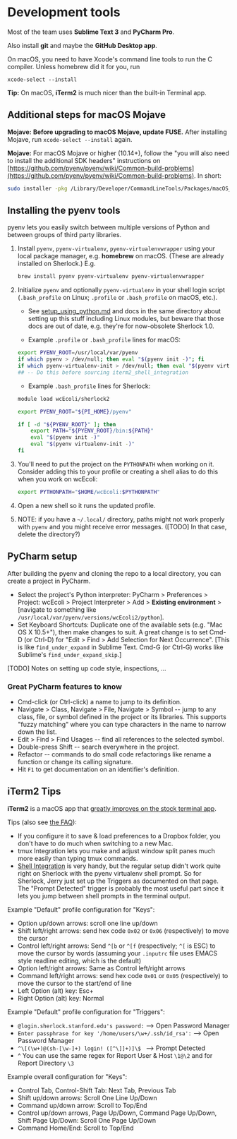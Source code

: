 # Development tools

Most of the team uses **Sublime Text 3** and **PyCharm Pro**.

Also install **git** and maybe the **GitHub Desktop app**.

On macOS, you need to have Xcode's command line tools to run the C compiler. Unless homebrew did it for you, run

    xcode-select --install

**Tip:** On macOS, **iTerm2** is much nicer than the built-in Terminal app.

## Additional steps for macOS Mojave

**Mojave:** **Before upgrading to macOS Mojave, update FUSE.** After installing Mojave, run `xcode-select --install` again.

**Mojave:** For macOS Mojave or higher (10.14+), follow the "you will also need to install the additional SDK headers" instructions on [https://github.com/pyenv/pyenv/wiki/Common-build-problems](https://github.com/pyenv/pyenv/wiki/Common-build-problems). In short:

   ```bash
   sudo installer -pkg /Library/Developer/CommandLineTools/Packages/macOS_SDK_headers_for_macOS_10.14.pkg -target /
   ```

## Installing the pyenv tools

pyenv lets you easily switch between multiple versions of Python and between groups of third party libraries.

1. Install `pyenv`, `pyenv-virtualenv`, `pyenv-virtualenvwrapper` using your local package manager, e.g. **homebrew** on macOS. (These are already installed on Sherlock.) E.g.
   ```bash
   brew install pyenv pyenv-virtualenv pyenv-virtualenvwrapper
   ```
2. Initialize `pyenv` and optionally `pyenv-virtualenv` in your shell login script (`.bash_profile` on Linux; `.profile` or `.bash_profile` on macOS, etc.).
   - See [setup_using_python.md](https://github.com/CovertLab/ComputationalResources/blob/master/_sherlock/setup_using_python.md) and docs in the same directory about setting up this stuff including Linux modules, but beware that those docs are out of date, e.g. they're for now-obsolete Sherlock 1.0.

   - Example `.profile` or `.bash_profile` lines for macOS:

   ```bash
   export PYENV_ROOT=/usr/local/var/pyenv
   if which pyenv > /dev/null; then eval "$(pyenv init -)"; fi
   if which pyenv-virtualenv-init > /dev/null; then eval "$(pyenv virtualenv-init -)"; fi
   ## -- Do this before sourcing iterm2_shell_integration
   ```

   - Example `.bash_profile` lines for Sherlock:

   ```bash
   module load wcEcoli/sherlock2

   export PYENV_ROOT="${PI_HOME}/pyenv"

   if [ -d "${PYENV_ROOT}" ]; then
       export PATH="${PYENV_ROOT}/bin:${PATH}"
       eval "$(pyenv init -)"
       eval "$(pyenv virtualenv-init -)"
   fi
   ```

3. You'll need to put the project on the `PYTHONPATH` when working on it. Consider adding this to your profile or creating a shell alias to do this when you work on wcEcoli:

   ```bash
   export PYTHONPATH="$HOME/wcEcoli:$PYTHONPATH"
   ```

4. Open a new shell so it runs the updated profile.

5. NOTE: if you have a `~/.local/` directory, paths might not work properly with `pyenv` and you might receive error messages. ([TODO] In that case, delete the directory?)


## PyCharm setup

After building the pyenv and cloning the repo to a local directory, you can create a project in PyCharm.

* Select the project's Python interpreter: PyCharm > Preferences > Project: wcEcoli > Project Interpreter > Add > **Existing environment** > [navigate to something like `/usr/local/var/pyenv/versions/wcEcoli2/python`].
* Set Keyboard Shortcuts: Duplicate one of the available sets (e.g. "Mac OS X 10.5+"), then make changes to suit. A great change is to set Cmd-D (or Ctrl-D) for "Edit > Find > Add Selection for Next Occurrence". [This is like `find_under_expand` in Sublime Text. Cmd-G (or Ctrl-G) works like Sublime's `find_under_expand_skip`.]

[TODO] Notes on setting up code style, inspections, ...

### Great PyCharm features to know

* Cmd-click (or Ctrl-click) a name to jump to its definition.
* Navigate > Class, Navigate > File, Navigate > Symbol -- jump to any class, file, or symbol defined in the project or its libraries. This supports "fuzzy matching" where you can type characters in the name to narrow down the list.
* Edit > Find > Find Usages -- find all references to the selected symbol.
* Double-press Shift -- search everywhere in the project.
* Refactor -- commands to do small code refactorings like rename a function or change its calling signature.
* Hit `F1` to get documentation on an identifier's definition.


## iTerm2 Tips

**iTerm2** is a macOS app that [greatly improves on the stock terminal app](https://www.iterm2.com/features.html).

Tips (also see [the FAQ](https://www.iterm2.com/faq.html)):

* If you configure it to save & load preferences to a Dropbox folder, you don't have to do much when switching to a new Mac.
* tmux Integration lets you make and adjust window split panes much more easily than typing tmux commands.
* [Shell Integration](https://www.iterm2.com/documentation-shell-integration.html) is very handy, but the regular setup didn't work quite right on Sherlock with the pyenv virtualenv shell prompt. So for Sherlock, Jerry just set up the Triggers as documented on that page. The "Prompt Detected" trigger is probably the most useful part since it lets you jump between shell prompts in the terminal output.

Example "Default" profile configuration for "Keys":
* Option up/down arrows: scroll one line up/down
* Shift left/right arrows: send hex code `0x02` or `0x06` (respectively) to move the cursor
* Control left/right arrows: Send `^[b` or `^[f` (respectively; `^[` is ESC) to move the cursor by words (assuming your `.inputrc` file uses EMACS style readline editing, which is the default)
* Option left/right arrows: Same as Control left/right arrows
* Command left/right arrows: send hex code `0x01` or `0x05` (respectively) to move the cursor to the start/end of line
* Left Option (alt) key: Esc+
* Right Option (alt) key: Normal

Example "Default" profile configuration for "Triggers":
* `@login.sherlock.stanford.edu's password:` --> Open Password Manager
* `Enter passphrase for key '/home/users/\w+/.ssh/id_rsa':` --> Open Password Manager
* `^\[(\w+)@(sh-[\w-]+) login! ([^\]]+)]\$ ` --> Prompt Detected
* ^ You can use the same regex for Report User & Host `\1@\2` and for Report Directory `\3`

Example overall configuration for "Keys":
* Control Tab, Control-Shift Tab: Next Tab, Previous Tab
* Shift up/down arrows: Scroll One Line Up/Down
* Command up/down arrow: Scroll to Top/End
* Control up/down arrows, Page Up/Down, Command Page Up/Down, Shift Page Up/Down: Scroll One Page Up/Down
* Command Home/End: Scroll to Top/End

